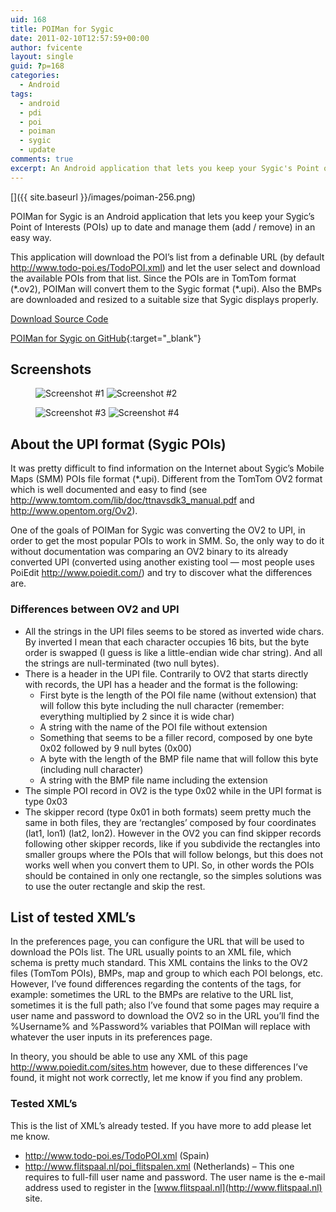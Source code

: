 ```yaml
---
uid: 168
title: POIMan for Sygic
date: 2011-02-10T12:57:59+00:00
author: fvicente
layout: single
guid: ?p=168
categories:
  - Android
tags:
  - android
  - pdi
  - poi
  - poiman
  - sygic
  - update
comments: true
excerpt: An Android application that lets you keep your Sygic's Point of Interests (POIs) up to date and manage them (add / remove) in an easy way
---
```

[<img src="{{ site.baseurl }}/images/poiman-256.png" alt="" title="POIMan for Sygic" />]({{ site.baseurl }}/images/poiman-256.png)

POIMan for Sygic is an Android application that lets you keep your Sygic&#8217;s Point of Interests (POIs) up to date and manage them (add / remove) in an easy way.

This application will download the POI&#8217;s list from a definable URL (by default <http://www.todo-poi.es/TodoPOI.xml>) and let the user select and download the available POIs from that list. Since the POIs are in TomTom format (\*.ov2), POIMan will convert them to the Sygic format (\*.upi). Also the BMPs are downloaded and resized to a suitable size that Sygic displays properly.

<a title="Download POIMan for Sygic" markdown="0" href="https://github.com/fvicente/poiman-for-sygic/archive/master.zip" class="btn">Download Source Code</a>

[POIMan for Sygic on GitHub](https://github.com/fvicente/poiman-for-sygic "POIMan for Sygic on GitHub"){:target="_blank"}

## Screenshots

<figure class="half">
	<img src="{{ site.baseurl }}/images/poiman-ss01.png" alt="Screenshot #1"/>
	<img src="{{ site.baseurl }}/images/poiman-ss02.png" alt="Screenshot #2"/>
</figure>
<figure class="half">
	<img src="{{ site.baseurl }}/images/poiman-ss03.png" alt="Screenshot #3"/>
	<img src="{{ site.baseurl }}/images/poiman-ss04.png" alt="Screenshot #4"/>
</figure>

<!--more-->

## About the UPI format (Sygic POIs)

It was pretty difficult to find information on the Internet about Sygic&#8217;s Mobile Maps (SMM) POIs file format (\*.upi). Different from the TomTom OV2 format which is well documented and easy to find (see <http://www.tomtom.com/lib/doc/ttnavsdk3_manual.pdf> and <http://www.opentom.org/Ov2>).

One of the goals of POIMan for Sygic was converting the OV2 to UPI, in order to get the most popular POIs to work in SMM. So, the only way to do it without documentation was comparing an OV2 binary to its already converted UPI (converted using another existing tool &#8212; most people uses PoiEdit <http://www.poiedit.com/>) and try to discover what the differences are.

### Differences between OV2 and UPI

* All the strings in the UPI files seems to be stored as inverted wide chars. By inverted I mean that each character occupies 16 bits, but the byte order is swapped (I guess is like a little-endian wide char string). And all the strings are null-terminated (two null bytes).
* There is a header in the UPI file. Contrarily to OV2 that starts directly with records, the UPI has a header and the format is the following:
	* First byte is the length of the POI file name (without extension) that will follow this byte including the null character (remember: everything multiplied by 2 since it is wide char)
	* A string with the name of the POI file without extension
	* Something that seems to be a filler record, composed by one byte 0x02 followed by 9 null bytes (0x00)
	* A byte with the length of the BMP file name that will follow this byte (including null character)
	* A string with the BMP file name including the extension
* The simple POI record in OV2 is the type 0x02 while in the UPI format is type 0x03
* The skipper record (type 0x01 in both formats) seem pretty much the same in both files, they are &#8216;rectangles&#8217; composed by four coordinates (lat1, lon1) (lat2, lon2). However in the OV2 you can find skipper records following other skipper records, like if you subdivide the rectangles into smaller groups where the POIs that will follow belongs, but this does not works well when you convert them to UPI. So, in other words the POIs should be contained in only one rectangle, so the simples solutions was to use the outer rectangle and skip the rest.

## List of tested XML&#8217;s

In the preferences page, you can configure the URL that will be used to download the POIs list. The URL usually points to an XML file, which schema is pretty much standard. This XML contains the links to the OV2 files (TomTom POIs), BMPs, map and group to which each POI belongs, etc. However, I&#8217;ve found differences regarding the contents of the tags, for example: sometimes the URL to the BMPs are relative to the URL list, sometimes it is the full path; also I&#8217;ve found that some pages may require a user name and password to download the OV2 so in the URL you&#8217;ll find the %Username% and %Password% variables that POIMan will replace with whatever the user inputs in its preferences page.

In theory, you should be able to use any XML of this page <http://www.poiedit.com/sites.htm> however, due to these differences I&#8217;ve found, it might not work correctly, let me know if you find any problem.

### Tested XML&#8217;s

This is the list of XML&#8217;s already tested. If you have more to add please let me know.

* <http://www.todo-poi.es/TodoPOI.xml> (Spain)
* <http://www.flitspaal.nl/poi_flitspalen.xml> (Netherlands) &#8211; This one requires to full-fill user name and password. The user name is the e-mail address used to register in the [www.flitspaal.nl](http://www.flitspaal.nl) site.
